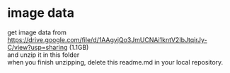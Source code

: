 # image data  
get image data from https://drive.google.com/file/d/1AAgvjQo3JmUCNAi1kntV2IbJtqirJy-C/view?usp=sharing (1.1GB)  
and unzip it in this folder  
when you finish unzipping, delete this readme.md in your local repository.
